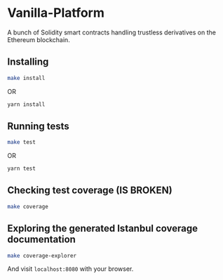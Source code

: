 # Vanilla-Platform

A bunch of Solidity smart contracts handling trustless derivatives on the Ethereum blockchain.

## Installing

```bash
make install
```

OR

```bash
yarn install
```

## Running tests

```bash
make test
```

OR

```bash
yarn test
```

## Checking test coverage (IS BROKEN)

```bash
make coverage
```

## Exploring the generated Istanbul coverage documentation

```bash
make coverage-explorer
```

And visit `localhost:8080` with your browser.

